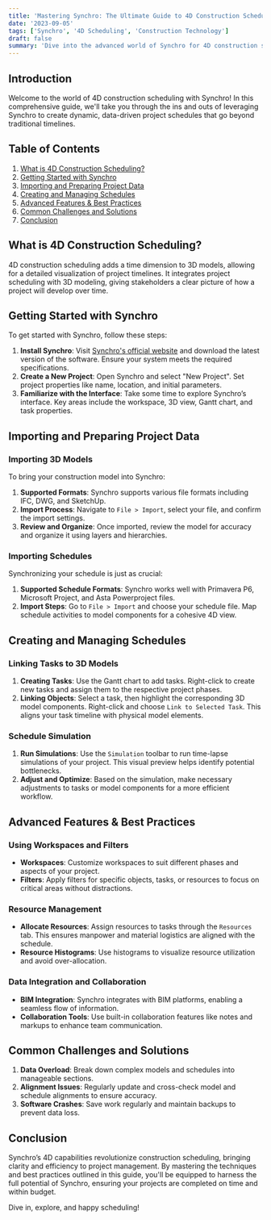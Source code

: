 ```yaml
---
title: 'Mastering Synchro: The Ultimate Guide to 4D Construction Scheduling'
date: '2023-09-05'
tags: ['Synchro', '4D Scheduling', 'Construction Technology']
draft: false
summary: 'Dive into the advanced world of Synchro for 4D construction scheduling. Learn best practices, features, and step-by-step tutorials to supercharge your project planning.'
---
```


## Introduction

Welcome to the world of 4D construction scheduling with Synchro! In this comprehensive guide, we'll take you through the ins and outs of leveraging Synchro to create dynamic, data-driven project schedules that go beyond traditional timelines.

## Table of Contents

1. [What is 4D Construction Scheduling?](#what-is-4d-construction-scheduling)
2. [Getting Started with Synchro](#getting-started-with-synchro)
3. [Importing and Preparing Project Data](#importing-and-preparing-project-data)
4. [Creating and Managing Schedules](#creating-and-managing-schedules)
5. [Advanced Features & Best Practices](#advanced-features--best-practices)
6. [Common Challenges and Solutions](#common-challenges-and-solutions)
7. [Conclusion](#conclusion)

## What is 4D Construction Scheduling?

4D construction scheduling adds a time dimension to 3D models, allowing for a detailed visualization of project timelines. It integrates project scheduling with 3D modeling, giving stakeholders a clear picture of how a project will develop over time.

## Getting Started with Synchro

To get started with Synchro, follow these steps:

1. **Install Synchro**: Visit [Synchro's official website](https://www.synchroltd.com) and download the latest version of the software. Ensure your system meets the required specifications.
2. **Create a New Project**: Open Synchro and select "New Project". Set project properties like name, location, and initial parameters.
3. **Familiarize with the Interface**: Take some time to explore Synchro’s interface. Key areas include the workspace, 3D view, Gantt chart, and task properties.

## Importing and Preparing Project Data

### Importing 3D Models

To bring your construction model into Synchro:

1. **Supported Formats**: Synchro supports various file formats including IFC, DWG, and SketchUp.
2. **Import Process**: Navigate to `File > Import`, select your file, and confirm the import settings.
3. **Review and Organize**: Once imported, review the model for accuracy and organize it using layers and hierarchies.

### Importing Schedules

Synchronizing your schedule is just as crucial:

1. **Supported Schedule Formats**: Synchro works well with Primavera P6, Microsoft Project, and Asta Powerproject files.
2. **Import Steps**: Go to `File > Import` and choose your schedule file. Map schedule activities to model components for a cohesive 4D view.

## Creating and Managing Schedules

### Linking Tasks to 3D Models

1. **Creating Tasks**: Use the Gantt chart to add tasks. Right-click to create new tasks and assign them to the respective project phases.
2. **Linking Objects**: Select a task, then highlight the corresponding 3D model components. Right-click and choose `Link to Selected Task`. This aligns your task timeline with physical model elements.

### Schedule Simulation

1. **Run Simulations**: Use the `Simulation` toolbar to run time-lapse simulations of your project. This visual preview helps identify potential bottlenecks.
2. **Adjust and Optimize**: Based on the simulation, make necessary adjustments to tasks or model components for a more efficient workflow.

## Advanced Features & Best Practices

### Using Workspaces and Filters

- **Workspaces**: Customize workspaces to suit different phases and aspects of your project.
- **Filters**: Apply filters for specific objects, tasks, or resources to focus on critical areas without distractions.

### Resource Management

- **Allocate Resources**: Assign resources to tasks through the `Resources` tab. This ensures manpower and material logistics are aligned with the schedule.
- **Resource Histograms**: Use histograms to visualize resource utilization and avoid over-allocation.

### Data Integration and Collaboration

- **BIM Integration**: Synchro integrates with BIM platforms, enabling a seamless flow of information.
- **Collaboration Tools**: Use built-in collaboration features like notes and markups to enhance team communication.

## Common Challenges and Solutions

1. **Data Overload**: Break down complex models and schedules into manageable sections.
2. **Alignment Issues**: Regularly update and cross-check model and schedule alignments to ensure accuracy.
3. **Software Crashes**: Save work regularly and maintain backups to prevent data loss.

## Conclusion

Synchro’s 4D capabilities revolutionize construction scheduling, bringing clarity and efficiency to project management. By mastering the techniques and best practices outlined in this guide, you'll be equipped to harness the full potential of Synchro, ensuring your projects are completed on time and within budget.

Dive in, explore, and happy scheduling!
